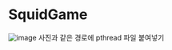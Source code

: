 # SquidGame
![image](https://user-images.githubusercontent.com/29851772/199258011-919c859f-bca3-4544-8937-8d62c6eb17fa.png)
사진과 같은 경로에 pthread 파일 붙여넣기
